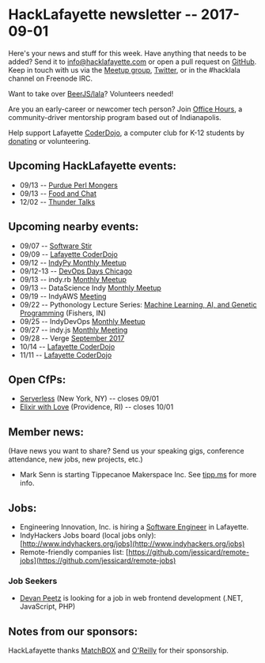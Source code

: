 # HackLafayette newsletter -- 2017-09-01

Here's your news and stuff for this week. Have anything that needs to be added? Send it to info@hacklafayette.com or open a pull request on [GitHub](https://github.com/hacklafayette/newsletter). Keep in touch with us via the [Meetup group](https://www.meetup.com/hacklafayette/), [Twitter](https://twitter.com/hacklafayette), or in the #hacklala channel on Freenode IRC.

Want to take over [BeerJS/lala](https://github.com/beerjs/lala)? Volunteers needed!

Are you an early-career or newcomer tech person? Join [Office Hours](https://www.linkedin.com/pulse/office-hours-community-driven-mentorship-program-scott-williams), a community-driver mentorship program based out of Indianapolis. 

Help support Lafayette [CoderDojo](http://www.greaterlafayettecommerce.com/greater-lafayette-coder-dojo), a computer club for K-12 students by [donating](https://www.generosity.com/education-fundraising/be-a-bit-in-our-byte) or volunteering.

## Upcoming HackLafayette events:
* 09/13 -- [Purdue Perl Mongers](https://www.meetup.com/hacklafayette/events/242626635/)
* 09/13 -- [Food and Chat](https://www.meetup.com/hacklafayette/events/242626548/)
* 12/02 -- [Thunder Talks](https://www.meetup.com/hacklafayette/events/242833850/)

## Upcoming nearby events:
* 09/07 -- [Software Stir](https://twitter.com/softwarestir)
* 09/09 -- [Lafayette CoderDojo](https://www.eventbrite.com/e/lafayette-coderdojo-tickets-27123344654)
* 09/12 -- [IndyPy Monthly Meetup](https://www.meetup.com/indypy/events/241996030/)
* 09/12-13 -- [DevOps Days Chicago](https://www.devopsdays.org/events/2017-chicago/)
* 09/13 -- indy.rb [Monthly Meetup](https://www.meetup.com/indyrb/events/240814315/)
* 09/13 -- DataScience Indy [Monthly Meetup](https://www.meetup.com/dsindy/events/242155395/)
* 09/19 -- IndyAWS [Meeting](https://www.meetup.com/IndyAWS/events/240027558/)
* 09/22 -- Pythonology Lecture Series: [Machine Learning, AI, and Genetic Programming](https://www.eventbrite.com/e/pythology-lecture-series-machine-learning-ai-and-genetic-programming-tickets-35583817155?aff=erelexpmlt) (Fishers, IN)
* 09/25 -- IndyDevOps [Monthly Meetup](https://www.meetup.com/IndyDevOps/events/242610540/)
* 09/27 -- indy.js [Monthly Meeting](https://www.meetup.com/indyjs/events/242064416/)
* 09/28 -- Verge [September 2017](https://www.meetup.com/vergelafayette/events/242361092/)
* 10/14 -- [Lafayette CoderDojo](https://www.eventbrite.com/e/lafayette-coderdojo-tickets-27123344654)
* 11/11 -- [Lafayette CoderDojo](https://www.eventbrite.com/e/lafayette-coderdojo-tickets-27123344654)

## Open CfPs:
* [Serverless](https://nyc.serverlessconf.io/) (New York, NY) -- closes 09/01
* [Elixir with Love](http://www.elixir-with-love.com/#cfp) (Providence, RI) -- closes 10/01

## Member news:
(Have news you want to share? Send us your speaking gigs, conference attendance, new jobs, new projects, etc.)
* Mark Senn is starting Tippecanoe Makerspace Inc. See [tipp.ms](http://tipp.ms) for more info. 

## Jobs:
* Engineering Innovation, Inc. is hiring a [Software Engineer](https://www.eii-online.com/software-engineer) in Lafayette.
* IndyHackers Jobs board (local jobs only): [http://www.indyhackers.org/jobs](http://www.indyhackers.org/jobs)
* Remote-friendly companies list: [https://github.com/jessicard/remote-jobs](https://github.com/jessicard/remote-jobs)

### Job Seekers
* [Devan Peetz](https://drive.google.com/file/d/0BytBnQoypD1xNTd1Y25kM1hJeGc/view) is looking for a job in web frontend development (.NET, JavaScript, PHP)

## Notes from our sponsors:

HackLafayette thanks [MatchBOX](http://matchboxstudio.org/) and [O'Reilly](http://www.oreilly.com/) for their sponsorship.
